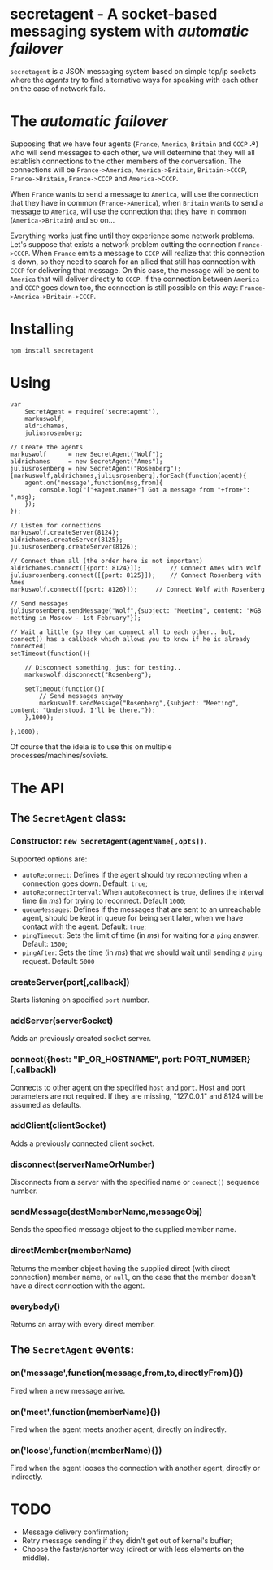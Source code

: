 # secretagent - A socket-based messaging system with *automatic failover*

`secretagent` is a JSON messaging system based on simple tcp/ip sockets where the *agents* try to find alternative ways for speaking with each other on the case of network fails.

# The *automatic failover*

Supposing that we have four agents (`France`, `America`, `Britain` and `CCCP` ☭) who will send messages to each other, we will determine that they will all establish connections to the other members of the conversation.
The connections will be `France->America`, `America->Britain`, `Britain->CCCP`, `France->Britain`, `France->CCCP` and `America->CCCP`.

When `France` wants to send a message to `America`, will use the connection that they have in common (`France->America`), when `Britain` wants to send a message to `America`, will use the connection that they have in common (`America->Britain`) and so on...

Everything works just fine until they experience some network problems. Let's suppose that exists a network problem cutting the connection `France->CCCP`. When `France` emits a message to `CCCP` will realize that this connection is down, so they need to search for an allied that still has connection with `CCCP` for delivering that message. On this case, the message will be sent to `America` that will deliver directly to `CCCP`. If the connection between `America` and `CCCP` goes down too, the connection is still possible on this way: `France->America->Britain->CCCP`.

# Installing

	npm install secretagent

# Using

	var
		SecretAgent = require('secretagent'),
		markuswolf,
		aldrichames,
		juliusrosenberg;

	// Create the agents
	markuswolf      = new SecretAgent("Wolf");
	aldrichames     = new SecretAgent("Ames");
	juliusrosenberg = new SecretAgent("Rosenberg");
	[markuswolf,aldrichames,juliusrosenberg].forEach(function(agent){
		agent.on('message',function(msg,from){
			console.log("["+agent.name+"] Got a message from "+from+": ",msg);
		});
	});

	// Listen for connections
	markuswolf.createServer(8124);
	aldrichames.createServer(8125);
	juliusrosenberg.createServer(8126);

	// Connect them all (the order here is not important)
	aldrichames.connect([{port: 8124}]);		// Connect Ames with Wolf
	juliusrosenberg.connect([{port: 8125}]);	// Connect Rosenberg with Ames
	markuswolf.connect([{port: 8126}]);		// Connect Wolf with Rosenberg

	// Send messages
	juliusrosenberg.sendMessage("Wolf",{subject: "Meeting", content: "KGB metting in Moscow - 1st February"});

	// Wait a little (so they can connect all to each other.. but, connect() has a callback which allows you to know if he is already connected)
	setTimeout(function(){

		// Disconnect something, just for testing..
		markuswolf.disconnect("Rosenberg");

		setTimeout(function(){
			// Send messages anyway
			markuswolf.sendMessage("Rosenberg",{subject: "Meeting", content: "Understood. I'll be there."});
		},1000);

	},1000);

Of course that the ideia is to use this on multiple processes/machines/soviets.

# The API

## The `SecretAgent` class:

### Constructor: `new SecretAgent(agentName[,opts])`.

Supported options are:

- `autoReconnect`: Defines if the agent should try reconnecting when a connection goes down. Default: `true`;
- `autoReconnectInterval`: When `autoReconnect` is `true`, defines the interval time (in *ms*) for trying to reconnect. Default `1000`;
- `queueMessages`: Defines if the messages that are sent to an unreachable agent, should be kept in queue for being sent later, when we have contact with the agent. Default: `true`;
- `pingTimeout`: Sets the limit of time (in *ms*) for waiting for a `ping` answer. Default: `1500`;
- `pingAfter`: Sets the time (in *ms*) that we should wait until sending a `ping` request. Default: `5000`

### createServer(port[,callback])

Starts listening on specified `port` number.

### addServer(serverSocket)

Adds an previously created socket server.

### connect({host: "IP_OR_HOSTNAME", port: PORT_NUMBER}[,callback])

Connects to other agent on the specified `host` and `port`. Host and port parameters are not required. If they are missing, "127.0.0.1" and 8124 will be assumed as defaults.

### addClient(clientSocket)

Adds a previously connected client socket.

### disconnect(serverNameOrNumber)

Disconnects from a server with the specified name or `connect()` sequence number.

### sendMessage(destMemberName,messageObj)

Sends the specified message object to the supplied member name.

### directMember(memberName)

Returns the member object having the supplied direct (with direct connection) member name, or `null`, on the case that the member doesn't have a direct connection with the agent.

### everybody()

Returns an array with every direct member.

## The `SecretAgent` events:

### on('message',function(message,from,to,directlyFrom){})

Fired when a new message arrive.

### on('meet',function(memberName){})

Fired when the agent meets another agent, directly on indirectly.

### on('loose',function(memberName){})

Fired when the agent looses the connection with another agent, directly or indirectly.


# TODO

- Message delivery confirmation;
- Retry message sending if they didn't get out of kernel's buffer;
- Choose the faster/shorter way (direct or with less elements on the middle).
